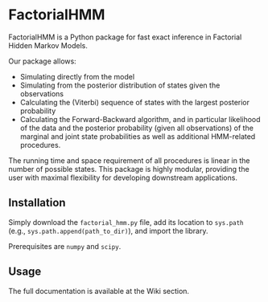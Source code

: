 # FactorialHMM

FactorialHMM is a Python package for fast exact inference in Factorial Hidden Markov Models. 

Our package allows:
* Simulating directly from the model 
* Simulating from the posterior distribution of states given the observations
* Calculating the (Viterbi) sequence of states with the largest posterior probability
* Calculating the Forward-Backward algorithm, and in particular likelihood of the data and the posterior probability (given all observations) of the marginal and joint state probabilities
as well as additional HMM-related procedures.

The running time and space requirement of all procedures is linear in the number of possible states. This package is highly modular, providing the user with maximal flexibility for developing downstream applications.

## Installation

Simply download the `factorial_hmm.py` file, add its location to `sys.path` (e.g., `sys.path.append(path_to_dir)`), and import the library.

Prerequisites are `numpy` and `scipy`.

## Usage

The full documentation is available at the Wiki section.
